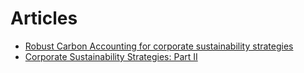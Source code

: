 # Articles

- [Robust Carbon Accounting for corporate sustainability strategies](articles/ADL_Amplify_Corp_Sustain_Strategies_II_Robust_Carbon_Accounting.pdf)
- [Corporate Sustainability Strategies: Part II](articles/ADL_CUTTER_Corporate_Sustainability_Strategies_Part_II.pdf)

